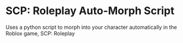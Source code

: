 # SCP: Roleplay Auto-Morph Script
Uses a python script to morph into your character automatically in the Roblox game, SCP: Roleplay
